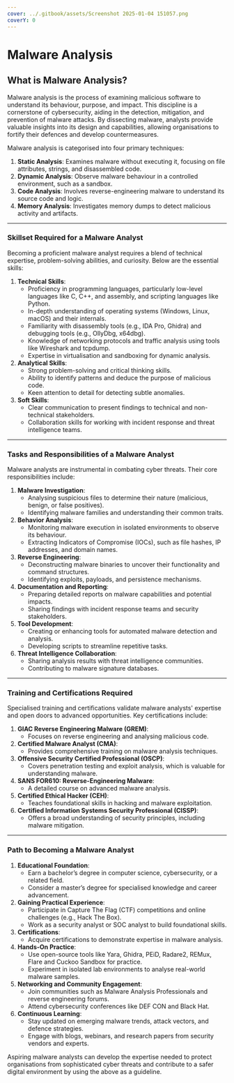 ```yaml
---
cover: ../.gitbook/assets/Screenshot 2025-01-04 151057.png
coverY: 0
---
```


# Malware Analysis

## **What is Malware Analysis?**

Malware analysis is the process of examining malicious software to understand its behaviour, purpose, and impact. This discipline is a cornerstone of cybersecurity, aiding in the detection, mitigation, and prevention of malware attacks. By dissecting malware, analysts provide valuable insights into its design and capabilities, allowing organisations to fortify their defences and develop countermeasures.

Malware analysis is categorised into four primary techniques:

1. **Static Analysis**: Examines malware without executing it, focusing on file attributes, strings, and disassembled code.
2. **Dynamic Analysis**: Observe malware behaviour in a controlled environment, such as a sandbox.
3. **Code Analysis**: Involves reverse-engineering malware to understand its source code and logic.
4. **Memory Analysis**: Investigates memory dumps to detect malicious activity and artifacts.

***

### **Skillset Required for a Malware Analyst**

Becoming a proficient malware analyst requires a blend of technical expertise, problem-solving abilities, and curiosity. Below are the essential skills:

1. **Technical Skills**:
   * Proficiency in programming languages, particularly low-level languages like C, C++, and assembly, and scripting languages like Python.
   * In-depth understanding of operating systems (Windows, Linux, macOS) and their internals.
   * Familiarity with disassembly tools (e.g., IDA Pro, Ghidra) and debugging tools (e.g., OllyDbg, x64dbg).
   * Knowledge of networking protocols and traffic analysis using tools like Wireshark and tcpdump.
   * Expertise in virtualisation and sandboxing for dynamic analysis.
2. **Analytical Skills**:
   * Strong problem-solving and critical thinking skills.
   * Ability to identify patterns and deduce the purpose of malicious code.
   * Keen attention to detail for detecting subtle anomalies.
3. **Soft Skills**:
   * Clear communication to present findings to technical and non-technical stakeholders.
   * Collaboration skills for working with incident response and threat intelligence teams.

***

### **Tasks and Responsibilities of a Malware Analyst**

Malware analysts are instrumental in combating cyber threats. Their core responsibilities include:

1. **Malware Investigation**:
   * Analysing suspicious files to determine their nature (malicious, benign, or false positives).
   * Identifying malware families and understanding their common traits.
2. **Behavior Analysis**:
   * Monitoring malware execution in isolated environments to observe its behaviour.
   * Extracting Indicators of Compromise (IOCs), such as file hashes, IP addresses, and domain names.
3. **Reverse Engineering**:
   * Deconstructing malware binaries to uncover their functionality and command structures.
   * Identifying exploits, payloads, and persistence mechanisms.
4. **Documentation and Reporting**:
   * Preparing detailed reports on malware capabilities and potential impacts.
   * Sharing findings with incident response teams and security stakeholders.
5. **Tool Development**:
   * Creating or enhancing tools for automated malware detection and analysis.
   * Developing scripts to streamline repetitive tasks.
6. **Threat Intelligence Collaboration**:
   * Sharing analysis results with threat intelligence communities.
   * Contributing to malware signature databases.

***

### **Training and Certifications Required**

Specialised training and certifications validate malware analysts' expertise and open doors to advanced opportunities. Key certifications include:

1. **GIAC Reverse Engineering Malware (GREM)**:
   * Focuses on reverse engineering and analysing malicious code.
2. **Certified Malware Analyst (CMA)**:
   * Provides comprehensive training on malware analysis techniques.
3. **Offensive Security Certified Professional (OSCP)**:
   * Covers penetration testing and exploit analysis, which is valuable for understanding malware.
4. **SANS FOR610: Reverse-Engineering Malware**:
   * A detailed course on advanced malware analysis.
5. **Certified Ethical Hacker (CEH)**:
   * Teaches foundational skills in hacking and malware exploitation.
6. **Certified Information Systems Security Professional (CISSP)**:
   * Offers a broad understanding of security principles, including malware mitigation.

***

### **Path to Becoming a Malware Analyst**

1. **Educational Foundation**:
   * Earn a bachelor’s degree in computer science, cybersecurity, or a related field.
   * Consider a master’s degree for specialised knowledge and career advancement.
2. **Gaining Practical Experience**:
   * Participate in Capture The Flag (CTF) competitions and online challenges (e.g., Hack The Box).
   * Work as a security analyst or SOC analyst to build foundational skills.
3. **Certifications**:
   * Acquire certifications to demonstrate expertise in malware analysis.
4. **Hands-On Practice**:
   * Use open-source tools like Yara, Ghidra, PEiD, Radare2, REMux, Flare and Cuckoo Sandbox for practice.
   * Experiment in isolated lab environments to analyse real-world malware samples.
5. **Networking and Community Engagement**:
   * Join communities such as Malware Analysis Professionals and reverse engineering forums.
   * Attend cybersecurity conferences like DEF CON and Black Hat.
6. **Continuous Learning**:
   * Stay updated on emerging malware trends, attack vectors, and defence strategies.
   * Engage with blogs, webinars, and research papers from security vendors and experts.

Aspiring malware analysts can develop the expertise needed to protect organisations from sophisticated cyber threats and contribute to a safer digital environment by using the above as a guideline.

